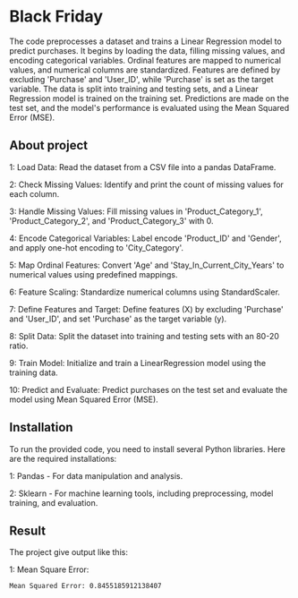 # Black Friday

The code preprocesses a dataset and trains a Linear Regression model to predict purchases. It begins by loading the data, filling missing values, and encoding categorical variables. Ordinal features are mapped to numerical values, and numerical columns are standardized. Features are defined by excluding 'Purchase' and 'User_ID', while 'Purchase' is set as the target variable. The data is split into training and testing sets, and a Linear Regression model is trained on the training set. Predictions are made on the test set, and the model's performance is evaluated using the Mean Squared Error (MSE).

## About project
1: Load Data: Read the dataset from a CSV file into a pandas DataFrame.

2: Check Missing Values: Identify and print the count of missing values for each column.

3: Handle Missing Values: Fill missing values in 'Product_Category_1', 'Product_Category_2', and 'Product_Category_3' with 0.

4: Encode Categorical Variables: Label encode 'Product_ID' and 'Gender', and apply one-hot encoding to 'City_Category'.

5: Map Ordinal Features: Convert 'Age' and 'Stay_In_Current_City_Years' to numerical values using predefined mappings.

6: Feature Scaling: Standardize numerical columns using StandardScaler.

7: Define Features and Target: Define features (X) by excluding 'Purchase' and 'User_ID', and set 'Purchase' as the target variable (y).

8: Split Data: Split the dataset into training and testing sets with an 80-20 ratio.

9: Train Model: Initialize and train a LinearRegression model using the training data.

10: Predict and Evaluate: Predict purchases on the test set and evaluate the model using Mean Squared Error (MSE).

## Installation
To run the provided code, you need to install several Python libraries. Here are the required installations:

1: Pandas - For data manipulation and analysis.

2: Sklearn - For machine learning tools, including preprocessing, model training, and evaluation.

## Result
The project give output like this:

1: Mean Square Error:
```
Mean Squared Error: 0.8455185912138407
```
